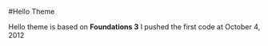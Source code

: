 #Hello Theme

Hello theme is based on **Foundations 3** 
I pushed the first code at October 4, 2012 